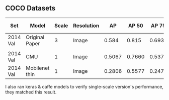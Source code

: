 

## COCO Datasets

| Set         | Model          | Scale      | Resolution | AP         | AP 50      | AP 75      | AP medium  | AP large   | AR         | AR 50      | AR 75      | AR medium  | AR large   |
|-------------|----------------|------------|------------|------------|------------|------------|------------|------------|------------|------------|------------|------------|------------|
| 2014 Val    | Original Paper | 3          | Image      |      0.584 |      0.815 |      0.693 |      0.544 |      0.651 |            |            |            |            |            |
| | | | | | | | | | | | | |
| 2014 Val    | CMU            | 1          | Image      |    0.5067 |     0.7660 |     0.5377 |     0.4927 |     0.5309 |     0.5614 |     0.7900 |     0.5903 |     0.5089 |     0.6347 |
| 2014 Val    | Mobilenet thin | 1          | Image      |    0.2806 |     0.5577 |     0.2474 |     0.2802 |     0.2843 |     0.3214 |     0.5840 |     0.2997 |     0.2946 |     0.3587 |

I also ran keras & caffe models to verify single-scale version's performance, they matched this result.